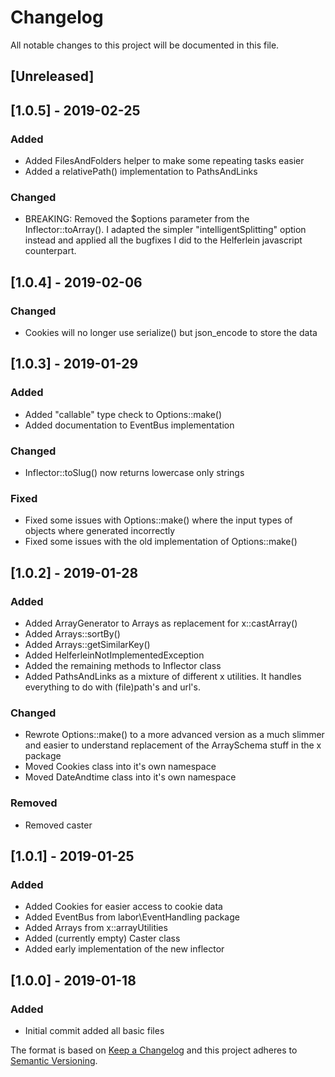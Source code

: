 # Changelog
All notable changes to this project will be documented in this file.

## [Unreleased]
## [1.0.5] - 2019-02-25
### Added
- Added FilesAndFolders helper to make some repeating tasks easier
- Added a relativePath() implementation to PathsAndLinks

### Changed
- BREAKING: Removed the $options parameter from the Inflector::toArray(). I adapted the simpler "intelligentSplitting" option instead and applied all the bugfixes I did to the Helferlein javascript counterpart.

## [1.0.4] - 2019-02-06
### Changed
- Cookies will no longer use serialize() but json_encode to store the data

## [1.0.3] - 2019-01-29
### Added
- Added "callable" type check to Options::make()
- Added documentation to EventBus implementation

### Changed
- Inflector::toSlug() now returns lowercase only strings

### Fixed
- Fixed some issues with Options::make() where the input types of objects where generated incorrectly
- Fixed some issues with the old implementation of Options::make()

## [1.0.2] - 2019-01-28
### Added
- Added ArrayGenerator to Arrays as replacement for x::castArray()
- Added Arrays::sortBy()
- Added Arrays::getSimilarKey()
- Added HelferleinNotImplementedException
- Added the remaining methods to Inflector class
- Added PathsAndLinks as a mixture of different x utilities. It handles everything to do with (file)path's and url's.

### Changed
- Rewrote Options::make() to a more advanced version as a much slimmer and easier to understand replacement of the ArraySchema stuff in the x package
- Moved Cookies class into it's own namespace
- Moved DateAndtime class into it's own namespace

### Removed
- Removed caster

## [1.0.1] - 2019-01-25
### Added
- Added Cookies for easier access to cookie data
- Added EventBus from labor\EventHandling package
- Added Arrays from x::arrayUtilities
- Added (currently empty) Caster class
- Added early implementation of the new inflector
## [1.0.0] - 2019-01-18
### Added
- Initial commit added all basic files



The format is based on [Keep a Changelog](http://keepachangelog.com/en/1.0.0/)
and this project adheres to [Semantic Versioning](http://semver.org/spec/v2.0.0.html).
